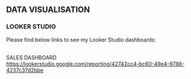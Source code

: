 ## DATA VISUALISATION

### LOOKER STUDIO
Please find below links to see my Looker Studio dashboards: <br> <br>

SALES DASHBOARD<br>
https://lookerstudio.google.com/reporting/42742cc4-bc60-49e4-9788-4237c37d2bbe
